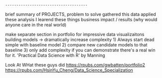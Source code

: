 
    -------------------------------------


brief summary of PROJECTS,
    problem to solve
    gathered this data
    applied these analysis
    I learend these things
    business impact / results (why would anyone care in the real world)





make separate section in portfolio for impressive data visualizaitons
building models -> dramatically increase complexity
    1) Always start dead simple with baseline model
    2) compare new candidate models to that baseline
    3) only add complexity if you can demonstrate there's a real win for it.
    'Practical Data Science with R' by Manning


Look At WHat these guys did
https://rpubs.com/gwbatten/portfolio2
https://rpubs.com/HsinYu_Cheng/Data_Science_Specialization


